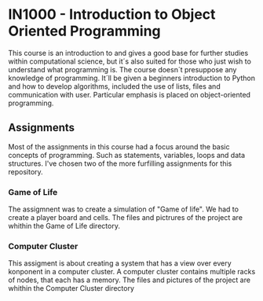 # IN1000 - Introduction to Object Oriented Programming
This course is an introduction to and gives a good base for further studies within computational science, but it´s also suited for those who just wish to understand what programming is. The course doesn´t presuppose any knowledge of programming. It´ll be given a beginners introduction to Python and how to develop algorithms, included the use of lists, files and communication with user. Particular emphasis is placed on object-oriented programming.

## Assignments
Most of the assignments in this course had a focus around the basic concepts of programming. Such as statements, variables, loops and data structures. I've chosen two of the more furfilling assignments for this repository.


### Game of Life
The assigmnent was to create a simulation of "Game of life". We had to create a player board and cells. The files and pictrures of the project are whithin the Game of Life directory.



### Computer Cluster
This assigment is about creating a system that has a view over every konponent in a computer cluster. A computer cluster contains multiple racks of nodes, that each has a memory. The files and pictures of the project are whithin the Computer Cluster directory
